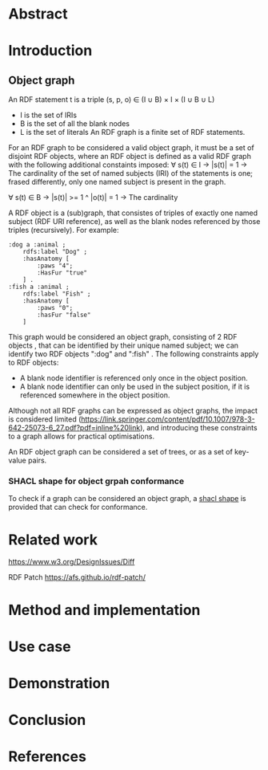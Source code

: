 # Abstract
# Introduction

## Object graph
An RDF statement t is a triple
(s, p, o) ∈ (I ∪ B) × I × (I ∪ B ∪ L)
- I is the set of IRIs
- B is the set of all the blank nodes
- L is the set of literals
An RDF graph is a finite set of RDF statements.

For an RDF graph to be considered a valid object graph, it must be a set of disjoint RDF objects, where an RDF object is defined as a valid RDF graph with the following additional constaints imposed:
∀ s(t) ∈ I -> |s(t)| = 1
-> The cardinality of the set of named subjects (IRI) of the statements is one; frased differently, only one named subject is present in the graph.

∀ s(t) ∈ B -> |s(t)| >= 1 ^ |o(t)| = 1
-> The cardinality 



A RDF object is a (sub)graph, that consistes of triples of exactly one named subject (RDF URI reference), as well as the blank nodes referenced by those triples (recursively).
For example:
```
:dog a :animal ;
    rdfs:label "Dog" ;
    :hasAnatomy [
        :paws "4";
        :HasFur "true"
    ] .
:fish a :animal ;
    rdfs:label "Fish" ;
    :hasAnatomy [
        :paws "0";
        :hasFur "false"
    ]
```
This graph would be considered an object graph, consisting of 2 RDF objects , that can be identified by their unique named subject; we can identify two RDF objects ":dog" and ":fish" .
The following constraints apply to RDF objects:
- A blank node identifier is referenced only once in the object position.
- A blank node identifier can only be used in the subject position, if it is referenced somewhere in the object position.

Although not all RDF graphs can be expressed as object graphs, the impact is considered limited (https://link.springer.com/content/pdf/10.1007/978-3-642-25073-6_27.pdf?pdf=inline%20link), and introducing these constraints to a graph allows for practical optimisations.

An RDF object graph can be considered a set of trees, or as a set of key-value pairs.

### SHACL shape for object grpah conformance
To check if a graph can be considered an object graph, a [shacl shape](object-graph-shacl.ttl) is provided that can check for conformance.




# Related work
https://www.w3.org/DesignIssues/Diff

RDF Patch https://afs.github.io/rdf-patch/


# Method and implementation

# Use case
# Demonstration
# Conclusion
# References
